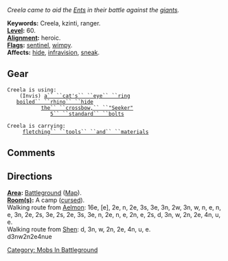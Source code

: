 *Creela came to aid the [Ents](Ents.md "wikilink") in their battle
against the [giants](Giants.md "wikilink").*

**Keywords:** Creela, kzinti, ranger.  
**[Level](Level.md "wikilink"):** 60.  
**[Alignment](Alignment.md "wikilink"):** heroic.  
**[Flags](:Category:_Mob_Types.md "wikilink"):**
[sentinel](Sentinel_Mobs.md "wikilink"),
[wimpy](Wimpy_Mobs.md "wikilink").  
**Affects:** [hide](Hide.md "wikilink"),
[infravision](Infravision.md "wikilink"),
[sneak](Sneak.md "wikilink").  

## Gear

`Creela is using:`  
<worn on finger>`    (Invis) `[`a`` ``cat's`` ``eye`` ``ring`](Cat's_Eye_Ring.md "wikilink")  
<worn about body>`   `[`boiled`` ``rhino`` ``hide`](Boiled_Rhino_Hide.md "wikilink")  
<wielded>`           `[`the`` ``crossbow,`` ``"Seeker"`](Crossbow,_"Seeker".md "wikilink")  
<held>`              `[`5`` ``standard`` ``bolts`](Standard_Bolts.md "wikilink")

`Creela is carrying:`  
`     `[`fletching`` ``tools`` ``and`` ``materials`](Fletching_Tools_And_Materials.md "wikilink")

## Comments

## Directions

**[Area](:Category:_Areas.md "wikilink"):**
[Battleground](:Category:_Battleground.md "wikilink")
([Map](Battleground_Map.md "wikilink")).  
**[Room(s)](:Category:_Rooms.md "wikilink"):** A camp
([cursed](Cursed_Rooms.md "wikilink")).  
Walking route from [Aelmon](Aelmon.md "wikilink"): 16e, \[e\], 2e, n,
2e, 3s, 3e, 3n, 2w, 3n, w, n, e, n, e, 3n, 2e, 2s, 3e, 2s, 2e, 3s, 3e,
n, 2e, n, e, 2n, e, 2s, d, 3n, w, 2n, 2e, 4n, u, e.  
Walking route from [Shen](Shen.md "wikilink"): d, 3n, w, 2n, 2e, 4n, u,
e.  
d3nw2n2e4nue

[Category: Mobs In
Battleground](Category:_Mobs_In_Battleground "wikilink")
